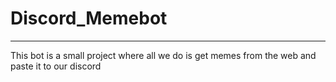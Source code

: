 # Discord_Memebot
---

This bot is a small project where all we do is get memes from the web and paste it to our discord
